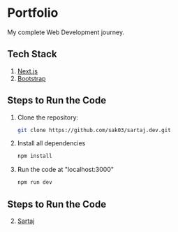 # Portfolio
My complete Web Development journey.

## Tech Stack
1. [Next.js](https://nextjs.org/ "Next.js")  
2. [Bootstrap](https://getbootstrap.com/ "Bootstrap")

## Steps to Run the Code
1. Clone the repository:
   ```bash
   git clone https://github.com/sak03/sartaj.dev.git 

2. Install all dependencies
   ```bash
   npm install   

3. Run the code at "localhost:3000"
   ```bash
   npm run dev

## Steps to Run the Code
2. [Sartaj](https://sak03.github.io/sartaj.dev/  "Sartaj")